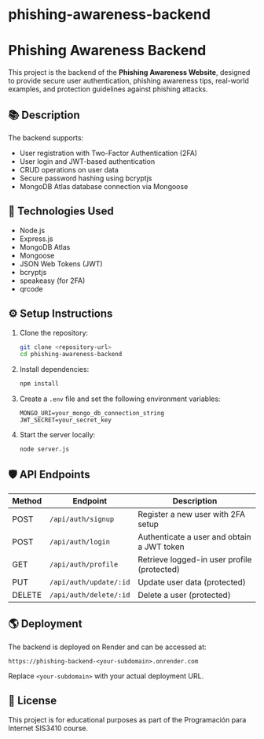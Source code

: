 # phishing-awareness-backend
# Phishing Awareness Backend

This project is the backend of the **Phishing Awareness Website**, designed to provide secure user authentication, phishing awareness tips, real-world examples, and protection guidelines against phishing attacks.

## 📚 Description

The backend supports:
- User registration with Two-Factor Authentication (2FA)
- User login and JWT-based authentication
- CRUD operations on user data
- Secure password hashing using bcryptjs
- MongoDB Atlas database connection via Mongoose

## 🚀 Technologies Used

- Node.js
- Express.js
- MongoDB Atlas
- Mongoose
- JSON Web Tokens (JWT)
- bcryptjs
- speakeasy (for 2FA)
- qrcode

## ⚙️ Setup Instructions

1. Clone the repository:
   ```bash
   git clone <repository-url>
   cd phishing-awareness-backend
   ```

2. Install dependencies:
   ```bash
   npm install
   ```

3. Create a `.env` file and set the following environment variables:
   ```env
   MONGO_URI=your_mongo_db_connection_string
   JWT_SECRET=your_secret_key
   ```

4. Start the server locally:
   ```bash
   node server.js
   ```

## 🛡 API Endpoints

| Method | Endpoint | Description |
|--------|----------|-------------|
| POST   | `/api/auth/signup` | Register a new user with 2FA setup |
| POST   | `/api/auth/login` | Authenticate a user and obtain a JWT token |
| GET    | `/api/auth/profile` | Retrieve logged-in user profile (protected) |
| PUT    | `/api/auth/update/:id` | Update user data (protected) |
| DELETE | `/api/auth/delete/:id` | Delete a user (protected) |

## 🌎 Deployment

The backend is deployed on Render and can be accessed at:
```
https://phishing-backend-<your-subdomain>.onrender.com
```

Replace `<your-subdomain>` with your actual deployment URL.

## 📄 License

This project is for educational purposes as part of the Programación para Internet SIS3410 course.